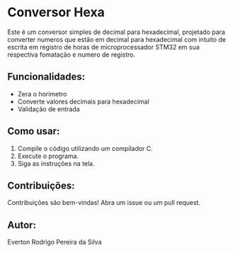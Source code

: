 # Conversor Hexa

Este é um conversor simples de decimal para hexadecimal, projetado para  converter numeros que estão em decimal para hexadecimal com intuito de escrita em registro de horas de microprocessador STM32 em sua respectiva fomatação e numero de registro.

## Funcionalidades:
* Zera o horímetro
* Converte valores decimais para hexadecimal
* Validação de entrada

## Como usar:
1. Compile o código utilizando um compilador C.
2. Execute o programa.
3. Siga as instruções na tela.

## Contribuições:
Contribuições são bem-vindas! Abra um issue ou um pull request.

## Autor:
Everton Rodrigo Pereira da Silva
